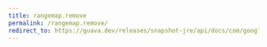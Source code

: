 ```yaml
---
title: rangemap.remove
permalink: /rangemap.remove/
redirect_to: https://guava.dev/releases/snapshot-jre/api/docs/com/google/common/collect/RangeMap.html#remove-com.google.common.collect.Range-
---
```

